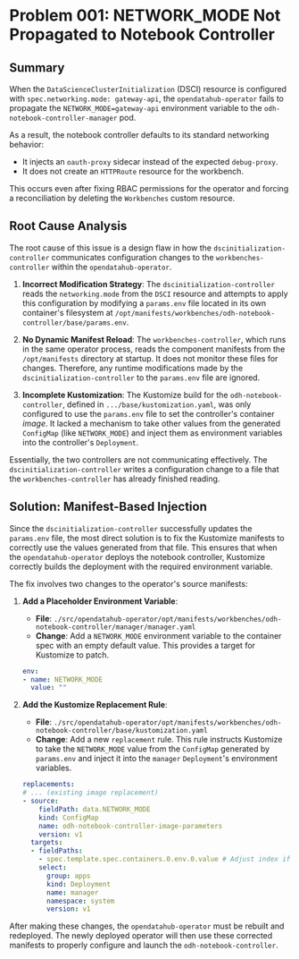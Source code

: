# Problem 001: NETWORK_MODE Not Propagated to Notebook Controller

## Summary

When the `DataScienceClusterInitialization` (DSCI) resource is configured with `spec.networking.mode: gateway-api`, the `opendatahub-operator` fails to propagate the `NETWORK_MODE=gateway-api` environment variable to the `odh-notebook-controller-manager` pod.

As a result, the notebook controller defaults to its standard networking behavior:
*   It injects an `oauth-proxy` sidecar instead of the expected `debug-proxy`.
*   It does not create an `HTTPRoute` resource for the workbench.

This occurs even after fixing RBAC permissions for the operator and forcing a reconciliation by deleting the `Workbenches` custom resource.

## Root Cause Analysis

The root cause of this issue is a design flaw in how the `dscinitialization-controller` communicates configuration changes to the `workbenches-controller` within the `opendatahub-operator`.

1.  **Incorrect Modification Strategy**: The `dscinitialization-controller` reads the `networking.mode` from the `DSCI` resource and attempts to apply this configuration by modifying a `params.env` file located in its own container's filesystem at `/opt/manifests/workbenches/odh-notebook-controller/base/params.env`.

2.  **No Dynamic Manifest Reload**: The `workbenches-controller`, which runs in the same operator process, reads the component manifests from the `/opt/manifests` directory at startup. It does not monitor these files for changes. Therefore, any runtime modifications made by the `dscinitialization-controller` to the `params.env` file are ignored.

3.  **Incomplete Kustomization**: The Kustomize build for the `odh-notebook-controller`, defined in `.../base/kustomization.yaml`, was only configured to use the `params.env` file to set the controller's container *image*. It lacked a mechanism to take other values from the generated `ConfigMap` (like `NETWORK_MODE`) and inject them as environment variables into the controller's `Deployment`.

Essentially, the two controllers are not communicating effectively. The `dscinitialization-controller` writes a configuration change to a file that the `workbenches-controller` has already finished reading.

## Solution: Manifest-Based Injection

Since the `dscinitialization-controller` successfully updates the `params.env` file, the most direct solution is to fix the Kustomize manifests to correctly use the values generated from that file. This ensures that when the `opendatahub-operator` deploys the notebook controller, Kustomize correctly builds the deployment with the required environment variable.

The fix involves two changes to the operator's source manifests:

1.  **Add a Placeholder Environment Variable**:
    *   **File**: `./src/opendatahub-operator/opt/manifests/workbenches/odh-notebook-controller/manager/manager.yaml`
    *   **Change**: Add a `NETWORK_MODE` environment variable to the container spec with an empty default value. This provides a target for Kustomize to patch.

    ```yaml
    env:
    - name: NETWORK_MODE
      value: ""
    ```

2.  **Add the Kustomize Replacement Rule**:
    *   **File**: `./src/opendatahub-operator/opt/manifests/workbenches/odh-notebook-controller/base/kustomization.yaml`
    *   **Change**: Add a new `replacement` rule. This rule instructs Kustomize to take the `NETWORK_MODE` value from the `ConfigMap` generated by `params.env` and inject it into the `manager` `Deployment`'s environment variables.

    ```yaml
    replacements:
    # ... (existing image replacement)
    - source:
        fieldPath: data.NETWORK_MODE
        kind: ConfigMap
        name: odh-notebook-controller-image-parameters
        version: v1
      targets:
      - fieldPaths:
        - spec.template.spec.containers.0.env.0.value # Adjust index if needed
        select:
          group: apps
          kind: Deployment
          name: manager
          namespace: system
          version: v1
    ```

After making these changes, the `opendatahub-operator` must be rebuilt and redeployed. The newly deployed operator will then use these corrected manifests to properly configure and launch the `odh-notebook-controller`.
